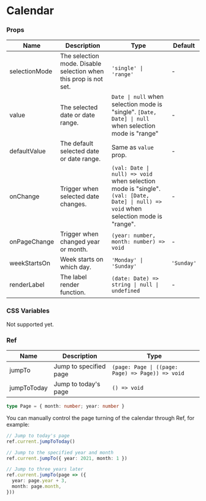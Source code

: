 # Calendar <Experimental></Experimental>

<code src="./demos/demo1.tsx"></code>

<code src="./demos/demo2.tsx"></code>

<code src="./demos/demo3.tsx"></code>

### Props

| Name          | Description                                                      | Type                                                                                                                                 | Default    |
| ------------- | ---------------------------------------------------------------- | ------------------------------------------------------------------------------------------------------------------------------------ | ---------- |
| selectionMode | The selection mode. Disable selection when this prop is not set. | `'single' \| 'range'`                                                                                                                | -          |
| value         | The selected date or date range.                                 | `Date \| null` when selection mode is "single". `[Date, Date] \| null` when selection mode is "range"                                | -          |
| defaultValue  | The default selected date or date range.                         | Same as `value` prop.                                                                                                                | -          |
| onChange      | Trigger when selected date changes.                              | `(val: Date \| null) => void` when selection mode is "single". `(val: [Date, Date] \| null) => void` when selection mode is "range". | -          |
| onPageChange  | Trigger when changed year or month.                              | `(year: number, month: number) => void`                                                                                              | -          |
| weekStartsOn  | Week starts on which day.                                        | `'Monday' \| 'Sunday'`                                                                                                               | `'Sunday'` |
| renderLabel   | The label render function.                                       | `(date: Date) => string \| null \| undefined`                                                                                        | -          |

### CSS Variables

Not supported yet.

### Ref

| Name        | Description            | Type                                             |
| ----------- | ---------------------- | ------------------------------------------------ |
| jumpTo      | Jump to specified page | `(page: Page \| ((page: Page) => Page)) => void` |
| jumpToToday | Jump to today's page   | `() => void`                                     |

```ts
type Page = { month: number; year: number }
```

You can manually control the page turning of the calendar through Ref, for example:

```ts
// Jump to today's page
ref.current.jumpToToday()

// Jump to the specified year and month
ref.current.jumpTo({ year: 2021, month: 1 })

// Jump to three years later
ref.current.jumpTo(page => ({
  year: page.year + 3,
  month: page.month,
}))
```
